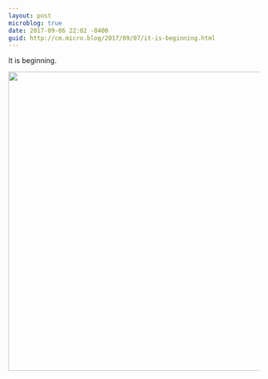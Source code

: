 ```yaml
---
layout: post
microblog: true
date: 2017-09-06 22:02 -0400
guid: http://cm.micro.blog/2017/09/07/it-is-beginning.html
---
```

It is beginning. 

<img src="http://chadmoore.net/uploads/2017/b734e6d13c.jpg" width="600" height="600" />
